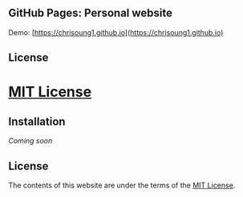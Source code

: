 ## GitHub Pages: Personal website

Demo: [https://chrisoung1.github.io](https://chrisoung1.github.io)

## License

 [MIT License](https://github.com/chrisoung1/chrisoung1.github.io/blob/master/LICENSE)
=======

## Installation

*Coming soon*

## License

The contents of this website are under the terms of the [MIT License](https://github.com/chrisoung1/chrisoung1.github.io/blob/master/LICENSE).

